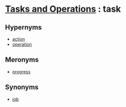 # [Tasks and Operations][1] : task

## Hypernyms

  - [action](action.md)
  - [operation](operation.md)

## Meronyms

  - [progress](progress.md)

## Synonyms

  - [job](job.md)

[1]: README.md
